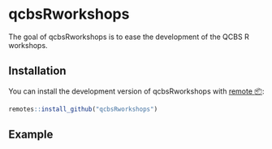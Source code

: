 # qcbsRworkshops

The goal of qcbsRworkshops is to ease the development of the QCBS R workshops.

## Installation

You can install the development version of qcbsRworkshops with [remote :package:](https://cran.r-project.org/web/packages/remotes/index.html):

``` r
remotes::install_github("qcbsRworkshops")
```

## Example
